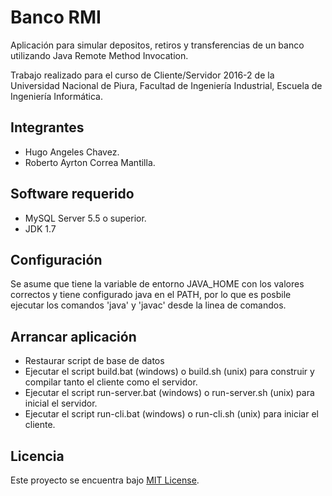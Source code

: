 # Banco RMI

Aplicación para simular depositos, retiros y transferencias de un banco utilizando
Java Remote Method Invocation.

Trabajo realizado para el curso de Cliente/Servidor 2016-2 de la Universidad Nacional de Piura, Facultad de Ingeniería Industrial, Escuela de Ingeniería Informática.

## Integrantes

- Hugo Angeles Chavez.
- Roberto Ayrton Correa Mantilla.

## Software requerido

- MySQL Server 5.5 o superior.
- JDK 1.7

## Configuración
Se asume que tiene la variable de entorno JAVA_HOME con los valores correctos y tiene configurado java en el PATH, por lo que es posbile ejecutar los comandos 'java' y 'javac' desde la linea de comandos.

## Arrancar aplicación

- Restaurar script de base de datos
- Ejecutar el script build.bat (windows) o build.sh (unix) para construir y compilar tanto el cliente como el servidor.
- Ejecutar el script run-server.bat (windows) o run-server.sh (unix) para inicial el servidor.
- Ejecutar el script run-cli.bat (windows) o run-cli.sh (unix) para iniciar el cliente.

## Licencia

Este proyecto se encuentra bajo [MIT License](http://www.opensource.org/licenses/MIT).
